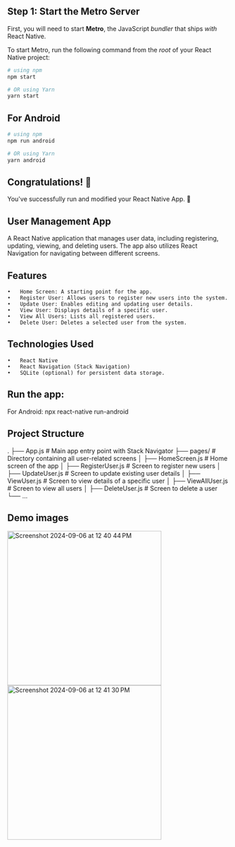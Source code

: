 ## Step 1: Start the Metro Server

First, you will need to start **Metro**, the JavaScript _bundler_ that ships _with_ React Native.

To start Metro, run the following command from the _root_ of your React Native project:

```bash
# using npm
npm start

# OR using Yarn
yarn start
```
## For Android

```bash
# using npm
npm run android

# OR using Yarn
yarn android
```
## Congratulations! :tada:

You've successfully run and modified your React Native App. :partying_face:

## User Management App

A React Native application that manages user data, including registering, updating, viewing, and deleting users. The app also utilizes React Navigation for navigating between different screens.

## Features

	•	Home Screen: A starting point for the app.
	•	Register User: Allows users to register new users into the system.
	•	Update User: Enables editing and updating user details.
	•	View User: Displays details of a specific user.
	•	View All Users: Lists all registered users.
	•	Delete User: Deletes a selected user from the system.

## Technologies Used

	•	React Native
	•	React Navigation (Stack Navigation)
	•	SQLite (optional) for persistent data storage.

## Run the app:
For Android: npx react-native run-android

## Project Structure
.
├── App.js                  # Main app entry point with Stack Navigator
├── pages/                  # Directory containing all user-related screens
│   ├── HomeScreen.js        # Home screen of the app
│   ├── RegisterUser.js      # Screen to register new users
│   ├── UpdateUser.js        # Screen to update existing user details
│   ├── ViewUser.js          # Screen to view details of a specific user
│   ├── ViewAllUser.js       # Screen to view all users
│   ├── DeleteUser.js        # Screen to delete a user
└── ...

## Demo images
<img width="350" alt="Screenshot 2024-09-06 at 12 40 44 PM" src="https://github.com/user-attachments/assets/91d82644-60dd-4b44-add3-c07e9530ec7b">

<img width="350" alt="Screenshot 2024-09-06 at 12 41 30 PM" src="https://github.com/user-attachments/assets/ddd6a9a9-d757-4f47-9fc5-d2f83678b30b">

